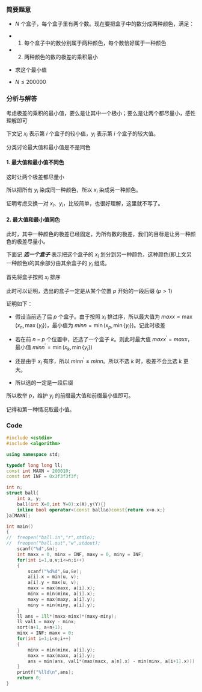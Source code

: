 ### 简要题意

- $N$ 个盒子，每个盒子里有两个数。现在要把盒子中的数分成两种颜色，满足：

- 1. 每个盒子中的数分别属于两种颜色，每个数恰好属于一种颜色

- 2. 两种颜色的数的极差的乘积最小

- 求这个最小值

- $N \le 200000$

### 分析与解答

考虑极差的乘积的最小值，要么是让其中一个极小；要么是让两个都尽量小，感性理解即可

下文记 $x_i$ 表示第 $i$ 个盒子的较小值，$y_i$ 表示第 $i$ 个盒子的较大值。

分类讨论最大值和最小值是不是同色

#### 1. 最大值和最小值不同色

这时让两个极差都尽量小

所以把所有 $y_i$ 染成同一种颜色，所以 $x_i$ 染成另一种颜色。

证明考虑交换一对 $x_i$、$y_i$，比较简单，也很好理解，这里就不写了。

#### 2. 最大值和最小值同色

此时，其中一种颜色的极差已经固定，为所有数的极差，我们的目标是让另一种颜色的极差尽量小。

下面记 ***选一个盒子*** 表示把这个盒子的 $x_i$ 划分到另一种颜色，这种颜色(即上文另一种颜色)的其余部分由其余盒子的 $y_i$ 组成。

首先将盒子按照 $x_i$ 排序

此时可以证明，选出的盒子一定是从某个位置 $p$ 开始的一段后缀 $(p > 1)$

证明如下：

- 假设当前选了后 $p$ 个盒子。由于按照 $x_i$ 排过序，所以最大值为 $maxx = \max(x_n, \max\{y_i\})$，最小值为 $minn = \min(x_p, \min\{y_i\})$。记此时极差

- 若在前 $n-p$ 个位置中，还选了一个盒子 $k$。则此时最大值 $maxx^{'} = maxx$，最小值 $minn^{'}= \min(x_k, \min\{y_i\})$

- 还是由于 $x_i$ 有序，所以 $minn^{'} \le minn$。所以不选 $k$ 时，极差不会比选 $k$ 更大。

- 所以选的一定是一段后缀

所以枚举 $p$，维护 $y_i$ 的前缀最大值和前缀最小值即可。

记得和第一种情况取最小值。

### Code

```cpp
#include <cstdio>
#include <algorithm>

using namespace std;

typedef long long ll;
const int MAXN = 200010;
const int INF = 0x3f3f3f3f;

int n;
struct ball{
	int x, y;
	ball(int X=0,int Y=0):x(X),y(Y){}
	inline bool operator<(const ball&o)const{return x<o.x;}
}a[MAXN];

int main()
{
//	freopen("ball.in","r",stdin);
//	freopen("ball.out","w",stdout);
	scanf("%d",&n);
	int maxx = 0, minx = INF, maxy = 0, miny = INF;
	for(int i=1,u,v;i<=n;i++)
	{
		scanf("%d%d",&u,&v);
		a[i].x = min(u, v);
		a[i].y = max(u, v);
		maxx = max(maxx, a[i].x);
		minx = min(minx, a[i].x);
		maxy = max(maxy, a[i].y);
		miny = min(miny, a[i].y);
	}
	ll ans = 1ll*(maxx-minx)*(maxy-miny);
	ll val1 = maxy - minx;
	sort(a+1, a+n+1);
	minx = INF; maxx = 0;
	for(int i=1;i<n;i++)
	{
		minx = min(minx, a[i].y);
		maxx = max(maxx, a[i].y);
		ans = min(ans, val1*(max(maxx, a[n].x) - min(minx, a[i+1].x)));
	}
	printf("%lld\n",ans);
	return 0;
}
```